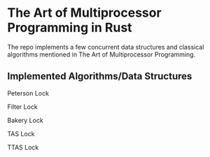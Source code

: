 # The Art of Multiprocessor Programming in Rust
The repo implements a few concurrent data structures and classical algorithms mentioned in The Art of Multiprocessor Programming.

## Implemented Algorithms/Data Structures
Peterson Lock

Filter Lock

Bakery Lock

TAS Lock

TTAS Lock